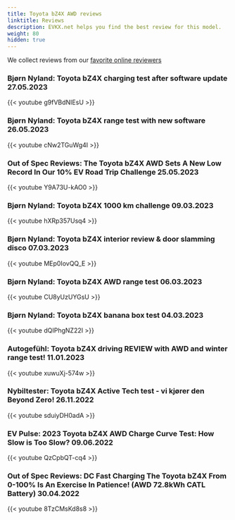 ```yaml
---
title: Toyota bZ4X AWD reviews
linktitle: Reviews
description: EVKX.net helps you find the best review for this model. 
weight: 80
hidden: true
---
```

<object type="image/svg+xml" data="../modelnavigation.svg"></object>
We collect reviews from our [favorite online reviewers](/guides/evreviewers/)

### Bjørn Nyland: Toyota bZ4X charging test after software update 27.05.2023

{{< youtube g9fVBdNIEsU >}}

### Bjørn Nyland: Toyota bZ4X range test with new software 26.05.2023

{{< youtube cNw2TGuWg4I >}}

### Out of Spec Reviews: The Toyota bZ4X AWD Sets A New Low Record In Our 10% EV Road Trip Challenge 25.05.2023

{{< youtube Y9A73U-kAO0 >}}

### Bjørn Nyland: Toyota bZ4X 1000 km challenge 09.03.2023

{{< youtube hXRp357Usq4 >}}

### Bjørn Nyland: Toyota bZ4X interior review & door slamming disco 07.03.2023

{{< youtube MEp0IovQQ_E >}}

### Bjørn Nyland: Toyota bZ4X AWD range test 06.03.2023

{{< youtube CU8yUzUYGsU >}}

### Bjørn Nyland: Toyota bZ4X banana box test 04.03.2023

{{< youtube dQIPhgNZ22I >}}

### Autogefühl: Toyota bZ4X driving REVIEW with AWD and winter range test! 11.01.2023

{{< youtube xuwuXj-574w >}}

### Nybiltester: Toyota bZ4X Active Tech test - vi kjører den Beyond Zero! 26.11.2022

{{< youtube sduiyDH0adA >}}

### EV Pulse: 2023 Toyota bZ4X AWD Charge Curve Test: How Slow is Too Slow? 09.06.2022

{{< youtube QzCpbQT-cq4 >}}

### Out of Spec Reviews: DC Fast Charging The Toyota bZ4X From 0-100% Is An Exercise In Patience! (AWD 72.8kWh CATL Battery) 30.04.2022

{{< youtube 8TzCMsKd8s8 >}}

